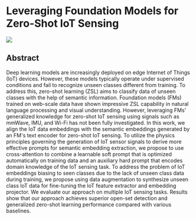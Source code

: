 # Leveraging Foundation Models for Zero-Shot IoT Sensing

[//]: # ([![]&#40;https://img.shields.io/badge/ECAI-2024-green?style=flat&#41;]&#40;https://www.ecai2024.eu/programme/accepted-papers#:~:text=and%20Odile%20Papini-,M939,-Leveraging%20Foundation%20Models&#41; )
[![](https://img.shields.io/badge/arXiv:2407.19893-red?style=flat)](https://arxiv.org/pdf/2407.19893)
## Abstract
Deep learning models are increasingly deployed on edge Internet of Things (IoT) devices. However, these models typically operate under supervised conditions and fail to recognize unseen classes different from training. To address this, zero-shot learning (ZSL) aims to classify data of unseen classes with the help of semantic information. Foundation models (FMs) trained on web-scale data have shown impressive ZSL capability in natural language processing and visual understanding. However, leveraging FMs' generalized knowledge for zero-shot IoT sensing using signals such as mmWave, IMU, and Wi-Fi has not been fully investigated. In this work, we align the IoT data embeddings with the semantic embeddings generated by an FM's text encoder for zero-shot IoT sensing. To utilize the physics principles governing the generation of IoT sensor signals to derive more effective prompts for semantic embedding extraction, we propose to use cross-attention to combine a learnable soft prompt that is optimized automatically on training data and an auxiliary hard prompt that encodes domain knowledge of the IoT sensing task. To address the problem of IoT embeddings biasing to seen classes due to the lack of unseen class data during training, we propose using data augmentation to synthesize unseen class IoT data for fine-tuning the IoT feature extractor and embedding projector. We evaluate our approach on multiple IoT sensing tasks. Results show that our approach achieves superior open-set detection and generalized zero-shot learning performance compared with various baselines.

[//]: # (## Environment setup)

[//]: # ()
[//]: # (### Run with toy data)

[//]: # ()
[//]: # (## Data preparation)

[//]: # ()
[//]: # (## Usage)

[//]: # (### Training)

[//]: # ()
[//]: # (### Data augmentation)

[//]: # ()
[//]: # (### Inference)

[//]: # (1. #### Inference by foundation model)

[//]: # ()
[//]: # (2. #### Inference by foundation model + small model)

